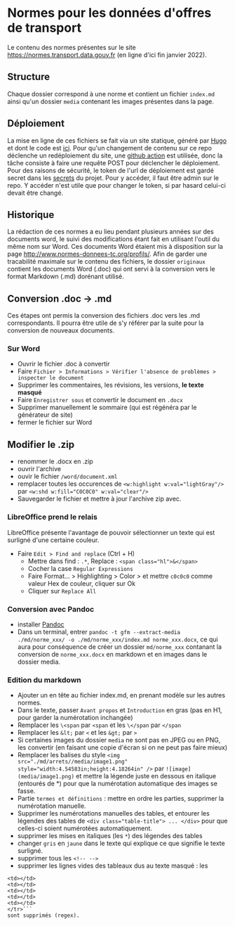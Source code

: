 # Normes pour les données d'offres de transport
Le contenu des normes présentes sur le site https://normes.transport.data.gouv.fr (en ligne d'ici fin janvier 2022).

## Structure
Chaque dossier correspond à une norme et contient un fichier `index.md` ainsi qu'un dossier `media` contenant les images présentes dans la page.

## Déploiement
La mise en ligne de ces fichiers se fait via un site statique, généré par [Hugo](https://gohugo.io/) et dont le code est [ici](https://github.com/etalab/transport-normes-site). Pour qu'un changement de contenu sur ce repo déclenche un redéploiement du site, une [github action](https://github.com/etalab/transport-normes/blob/main/.github/workflows/github-actions.yml) est utilisée, donc la tâche consiste à faire une requête POST pour déclencher le déploiement. Pour des raisons de sécurité, le token de l'url de déploiement est gardé secret dans les [secrets](https://github.com/etalab/transport-normes/settings/secrets/actions) du projet. Pour y accéder, il faut être admin sur le repo. Y accéder n'est utile que pour changer le token, si par hasard celui-ci devait être changé.

## Historique
La rédaction de ces normes a eu lieu pendant plusieurs années sur des documents word, le suivi des modifications étant fait en utilisant l'outil du même nom sur Word. Ces documents Word étaient mis à disposition sur la page http://www.normes-donnees-tc.org/profils/. Afin de garder une tracabilité maximale sur le contenu des fichiers, le dossier `originaux` contient les documents Word (.doc) qui ont servi à la conversion vers le format Markdown (.md) dorénant utilisé.

## Conversion .doc -> .md
Ces étapes ont permis la conversion des fichiers .doc vers les .md correspondants.
Il pourra être utile de s'y référer par la suite pour la conversion de nouveaux documents.

### Sur Word
* Ouvrir le fichier .doc à convertir
* Faire `Fichier > Informations > Vérifier l'absence de problèmes > inspecter le document`
* Supprimer les commentaires, les révisions, les versions, **le texte masqué**
* Faire `Enregistrer sous` et convertir le document en `.docx`
* Supprimer manuellement le sommaire (qui est régénéra par le générateur de site)
* fermer le fichier sur Word

## Modifier le .zip
* renommer le .docx en .zip
* ouvrir l'archive
* ouvir le fichier `/word/document.xml`
* remplacer toutes les occurences de `<w:highlight w:val="lightGray"/>` par `<w:shd w:fill="C0C0C0" w:val="clear"/>`
* Sauvegarder le fichier et mettre à jour l'archive zip avec.

### LibreOffice prend le relais
LibreOffice présente l'avantage de pouvoir sélectionner un texte qui est surligné d'une certaine couleur.
* Faire `Edit > Find and replace` (Ctrl + H)
  * Mettre dans find : `.*`, Replace : `<span class="hl">&</span>`
  * Cocher la case `Regular Expressions`
  * Faire Format... > Highlighting > Color > et mettre  `c0c0c0` comme valeur Hex de couleur, cliquer sur Ok
  * Cliquer sur `Replace All`

### Conversion avec Pandoc
* installer [Pandoc](https://pandoc.org/installing.html)
* Dans un terminal, entrer `pandoc -t gfm --extract-media ./md/norme_xxx/ -o ./md/norme_xxx/index.md norme_xxx.docx`, ce qui aura pour conséquence de créer un dossier `md/norme_xxx` contanant la conversion de `norme_xxx.docx` en markdown et en images dans le dossier media.

### Edition du markdown
- Ajouter un en tête au fichier index.md, en prenant modèle sur les autres normes.
- Dans le texte, passer `Avant propos` et `Introduction` en gras (pas en H1, pour garder la numérotation inchangée)
- Remplacer les `\<span` par `<span` et les `\</span` par `</span`
- Remplacer les `&lt;` par `<` et les `&gt;` par `>`
- Si certaines images du dossier `media` ne sont pas en JPEG ou en PNG, les convertir (en faisant une copie d'écran si on ne peut pas faire mieux)
- Remplacer les balises du style `<img src="./md/arrets//media/image1.png" style="width:4.54583in;height:4.18264in" />` par `![image](media/image1.png)` et mettre la légende juste en dessous en italique (entourés de \*) pour que la numérotation automatique des images se fasse.
- Partie `termes et définitions` : mettre en ordre les parties, supprimer la numérotation manuelle.
- Supprimer les numérotations manuelles des tables, et entourer les légendes des tables de `<div class="table-title"> ... </div>` pour que celles-ci soient numérotées automatiquement.
- supprimer les mises en italiques (les `*`) des légendes des tables
- changer `gris` en `jaune` dans le texte qui explique ce que signifie le texte surligné.
- supprimer tous les `<!-- -->`
- supprimer les lignes vides des tableaux dus au texte masqué : les
```<tr class="(.*)">
<td></td>
<td></td>
<td></td>
<td></td>
<td></td>
</tr>```
sont supprimés (regex).
